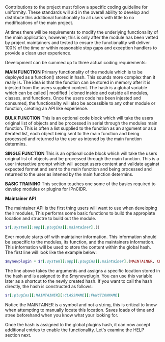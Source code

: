 Contributions to the project must follow a specific coding guideline for uniformity. These standards will aid in the overall
ability to develop and distribute this additional functionality to all users with little to no modifications of the main project.

At times there will be requirements to modify the underlying functionality of the main application, however; this is only after
the module has been vetted by project maintainers and tested to ensure the functionality will deliver 100% of the time or within reasonable
stop gaps and exception handlers to provide a clean user experience.

Development can be summed up to three actual coding requirements:

__MAIN FUNCTION__
Primary functionality of the module which is to be deployed as a function() stored in hash. This sounds more complex than it really is.
The idea is that the function can be stored in memory after it is injested from the users supplied content. The hash is a global 
variable which can be called | modified | cloned inside and outside all modules, classes, and functions. Once the users code has been
injested and consumed, the functionality will also be accessible to any other module or function, creating an API like experience.

__BULK FUNCTION__
This is an optional code block which will take the users original list of objects and be processed in serial through the modules
main function. This is often a list supplied to the function as an argument or as a iterated list, each object being sent to the
main function and being processed and returned to the user as intened by the main function determins.

__SINGLE FUNCTION__
This is an optional code block which will take the users original list of objects and be processed through the main function.
This is a user interactive prompt which will accept users content and validate against expected format and sent to the
main function and being processed and returned to the user as intened by the main function determins.

**BASIC TRAINING**
This section touches one some of the basics required to develop modules or plugins for IPnCIDR.

__Maintainer API__

The maintainer API is the first thing users will want to use when developing their modules, This performs some basic functions
to build the appropiate location and structre to build out the module.
````ruby
$r[:system][:app][:plugins][:maintainer].()
````

Ever module starts off with maintainer information. This information should be sepecific to the modules, its function, and the maintainers
information. This information will be used to store the content within the global hash. The first line will look like the example below:

````ruby
$mynewplugin = $r[:system][:app][:plugins][:maintainer].(MAINTAINER, CLASSNAME, FUNCTIONNAME)
````

The line above takes the arguments and assigns a specific location stored in the hash and is assigned to the $mynewplugin. You can 
use this variable later as a shortcut to the newly created hash. If you want to call the hash directly, the hash is constructed as follows:

````ruby
$r[:plugins][:MAINTAINER][:CLASSNAME][:FUNCTIONNAME]
````

Notice the MAINTAINER is a symbol and not a string, this is critical to know when attempting to manually locate this location. Saves
loads of time and stree beforehand when you know what your looking for.

Once the hash is assigned to the global plugins hash, it can now accept additional entries to enable the functionality. Let's examine
the HELP section next.

